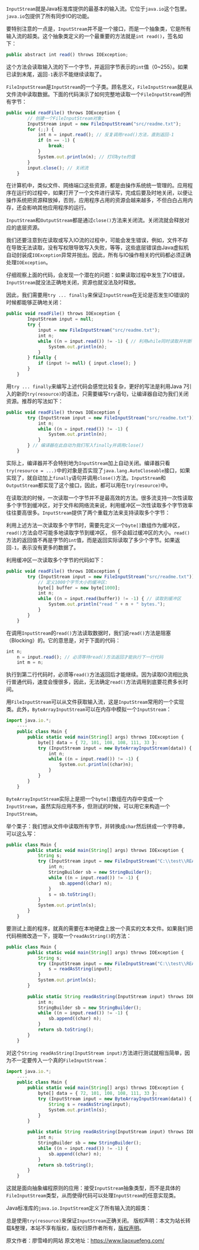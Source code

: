 


`InputStream`就是Java标准库提供的最基本的输入流。它位于`java.io`这个包里。`java.io`包提供了所有同步IO的功能。

要特别注意的一点是，`InputStream`并不是一个接口，而是一个抽象类，它是所有输入流的超类。这个抽象类定义的一个最重要的方法就是`int read()`，签名如下：

```js 
public abstract int read() throws IOException;
```

这个方法会读取输入流的下一个字节，并返回字节表示的`int`值（0~255）。如果已读到末尾，返回`-1`表示不能继续读取了。

`FileInputStream`是`InputStream`的一个子类。顾名思义，`FileInputStream`就是从文件流中读取数据。下面的代码演示了如何完整地读取一个`FileInputStream`的所有字节：

```js 
public void readFile() throws IOException {
        // 创建一个FileInputStream对象:
        InputStream input = new FileInputStream("src/readme.txt");
        for (;;) {
            int n = input.read(); // 反复调用read()方法，直到返回-1
            if (n == -1) {
                break;
            }
            System.out.println(n); // 打印byte的值
        }
        input.close(); // 关闭流
    }
```

在计算机中，类似文件、网络端口这些资源，都是由操作系统统一管理的。应用程序在运行的过程中，如果打开了一个文件进行读写，完成后要及时地关闭，以便让操作系统把资源释放掉，否则，应用程序占用的资源会越来越多，不但白白占用内存，还会影响其他应用程序的运行。

`InputStream`和`OutputStream`都是通过`close()`方法来关闭流。关闭流就会释放对应的底层资源。

我们还要注意到在读取或写入IO流的过程中，可能会发生错误，例如，文件不存在导致无法读取，没有写权限导致写入失败，等等，这些底层错误由Java虚拟机自动封装成`IOException`异常并抛出。因此，所有与IO操作相关的代码都必须正确处理`IOException`。

仔细观察上面的代码，会发现一个潜在的问题：如果读取过程中发生了IO错误，`InputStream`就没法正确地关闭，资源也就没法及时释放。

因此，我们需要用`try ... finally`来保证`InputStream`在无论是否发生IO错误的时候都能够正确地关闭：

```js 
public void readFile() throws IOException {
        InputStream input = null;
        try {
            input = new FileInputStream("src/readme.txt");
            int n;
            while ((n = input.read()) != -1) { // 利用while同时读取并判断
                System.out.println(n);
            }
        } finally {
            if (input != null) { input.close(); }
        }
    }
```

用`try ... finally`来编写上述代码会感觉比较复杂，更好的写法是利用Java 7引入的新的`try(resource)`的语法，只需要编写`try`语句，让编译器自动为我们关闭资源。推荐的写法如下：


```js 
public void readFile() throws IOException {
        try (InputStream input = new FileInputStream("src/readme.txt")) {
            int n;
            while ((n = input.read()) != -1) {
                System.out.println(n);
            }
        } // 编译器在此自动为我们写入finally并调用close()
    }
```

实际上，编译器并不会特别地为`InputStream`加上自动关闭。编译器只看`try(resource = ...)`中的对象是否实现了`java.lang.AutoCloseable`接口，如果实现了，就自动加上`finally`语句并调用`close()`方法。`InputStream`和`OutputStream`都实现了这个接口，因此，都可以用在`try(resource)`中。

在读取流的时候，一次读取一个字节并不是最高效的方法。很多流支持一次性读取多个字节到缓冲区，对于文件和网络流来说，利用缓冲区一次性读取多个字节效率往往要高很多。`InputStream`提供了两个重载方法来支持读取多个字节：

利用上述方法一次读取多个字节时，需要先定义一个`byte[]`数组作为缓冲区，`read()`方法会尽可能多地读取字节到缓冲区， 但不会超过缓冲区的大小。`read()`方法的返回值不再是字节的`int`值，而是返回实际读取了多少个字节。如果返回`-1`，表示没有更多的数据了。

利用缓冲区一次读取多个字节的代码如下：

```js 
public void readFile() throws IOException {
        try (InputStream input = new FileInputStream("src/readme.txt")) {
            // 定义1000个字节大小的缓冲区:
            byte[] buffer = new byte[1000];
            int n;
            while ((n = input.read(buffer)) != -1) { // 读取到缓冲区
                System.out.println("read " + n + " bytes.");
            }
        }
    }
```

在调用`InputStream`的`read()`方法读取数据时，我们说`read()`方法是阻塞（Blocking）的。它的意思是，对于下面的代码：

```js 
int n;
    n = input.read(); // 必须等待read()方法返回才能执行下一行代码
    int m = n;
```

执行到第二行代码时，必须等`read()`方法返回后才能继续。因为读取IO流相比执行普通代码，速度会慢很多，因此，无法确定`read()`方法调用到底要花费多长时间。

用`FileInputStream`可以从文件获取输入流，这是`InputStream`常用的一个实现类。此外，`ByteArrayInputStream`可以在内存中模拟一个`InputStream`：

```js 
import java.io.*;
    ----
    public class Main {
        public static void main(String[] args) throws IOException {
            byte[] data = { 72, 101, 108, 108, 111, 33 };
            try (InputStream input = new ByteArrayInputStream(data)) {
                int n;
                while ((n = input.read()) != -1) {
                    System.out.println((char)n);
                }
            }
        }
    }
```

`ByteArrayInputStream`实际上是把一个`byte[]`数组在内存中变成一个`InputStream`，虽然实际应用不多，但测试的时候，可以用它来构造一个`InputStream`。

举个栗子：我们想从文件中读取所有字节，并转换成`char`然后拼成一个字符串，可以这么写：

```js 
public class Main {
        public static void main(String[] args) throws IOException {
            String s;
            try (InputStream input = new FileInputStream("C:\\test\\README.txt")) {
                int n;
                StringBuilder sb = new StringBuilder();
                while ((n = input.read()) != -1) {
                    sb.append((char) n);
                }
                s = sb.toString();
            }
            System.out.println(s);
        }
    }
```

要测试上面的程序，就真的需要在本地硬盘上放一个真实的文本文件。如果我们把代码稍微改造一下，提取一个`readAsString()`的方法：


```js 
public class Main {
        public static void main(String[] args) throws IOException {
            String s;
            try (InputStream input = new FileInputStream("C:\\test\\README.txt")) {
                s = readAsString(input);
            }
            System.out.println(s);
        }
    
        public static String readAsString(InputStream input) throws IOException {
            int n;
            StringBuilder sb = new StringBuilder();
            while ((n = input.read()) != -1) {
                sb.append((char) n);
            }
            return sb.toString();
        }
    }
```

对这个`String readAsString(InputStream input)`方法进行测试就相当简单，因为不一定要传入一个真的`FileInputStream`：


```js 
import java.io.*;
    ----
    public class Main {
        public static void main(String[] args) throws IOException {
            byte[] data = { 72, 101, 108, 108, 111, 33 };
            try (InputStream input = new ByteArrayInputStream(data)) {
                String s = readAsString(input);
                System.out.println(s);
            }
        }
    
        public static String readAsString(InputStream input) throws IOException {
            int n;
            StringBuilder sb = new StringBuilder();
            while ((n = input.read()) != -1) {
                sb.append((char) n);
            }
            return sb.toString();
        }
    }
```

这就是面向抽象编程原则的应用：接受`InputStream`抽象类型，而不是具体的`FileInputStream`类型，从而使得代码可以处理`InputStream`的任意实现类。

Java标准库的`java.io.InputStream`定义了所有输入流的超类：

总是使用`try(resource)`来保证`InputStream`正确关闭。
版权声明：本文为站长转载&整理，本站不享有版权，版权归原作者所有，[版权声明](https://gitee.com/hezhiyuan007/java-notes/raw/master/disclaimer.md)。




原文作者：廖雪峰的网站 原文地址：https://www.liaoxuefeng.com/